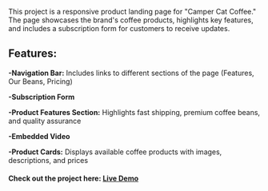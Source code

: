 This project is a responsive product landing page for "Camper Cat Coffee."
The page showcases the brand's coffee products, highlights key features, and
includes a subscription form for customers to receive updates.

## Features:

**-Navigation Bar:** Includes links to different sections of the page (Features, Our Beans, Pricing)

**-Subscription Form**

**-Product Features Section:** Highlights fast shipping, premium coffee beans, and quality assurance

**-Embedded Video**

**-Product Cards:** Displays available coffee products with images, descriptions, and prices

#### Check out the project here: [Live Demo](https://estherlein.github.io/Product-Landing-Page/)
